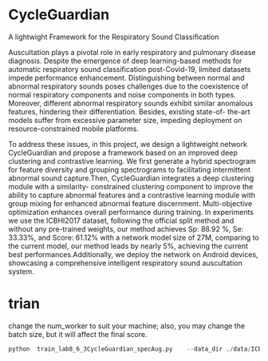 # CycleGuardian
A  lightwight  Framework  for the  Respiratory Sound  Classification


Auscultation plays a pivotal role in early respiratory and pulmonary disease diagnosis.
Despite the emergence of deep learning-based methods for automatic respiratory
sound classification post-Covid-19, limited datasets impede performance
enhancement. Distinguishing between normal and abnormal respiratory sounds poses
challenges due to the coexistence of normal respiratory components and noise
components in both types. Moreover, different abnormal respiratory sounds exhibit
similar anomalous features, hindering their differentiation. Besides, existing state-of-
the-art models suffer from excessive parameter size, impeding deployment on
resource-constrained mobile platforms.



To address these issues, in this  project, we design a  lightweight network CycleGuardian and propose a framework based on an improved
deep clustering and contrastive learning. We first generate a hybrid spectrogram for
feature diversity and grouping spectrograms to facilitating intermittent abnormal sound
capture.Then, CycleGuardian integrates a deep clustering module with a similarity-
constrained clustering component to improve the ability to capture abnormal features
and a contrastive learning module with group mixing for enhanced abnormal feature
discernment. Multi-objective optimization enhances overall performance during
training. In experiments we use the ICBHI2017 dataset, following the official split
method and without any pre-trained weights, our method achieves Sp: 88.92 $\%$,
Se: 33.33$\%$, and Score: 61.12$\%$ with a network model size of 27M, comparing to
the current model, our method leads by nearly 5$\%$, achieving the current best
performances.Additionally, we deploy the network on Android devices, showcasing a
comprehensive intelligent respiratory sound auscultation system.


# trian 

change the num_worker to  suit your  machine;  also, you may  change the  batch size, but it will  affect the final  score.

```python
python  train_lab8_6_3CycleGuardian_specAug.py    --data_dir ./data/ICBHI_final_database --dataset_split_file ./data/patient_trainTest6_4.txt --model_path ./models_out --lr_h 0.001 --lr_l 0.001 --batch_size 128 --num_worker 15 --start_epochs 0 --epochs 600
```

